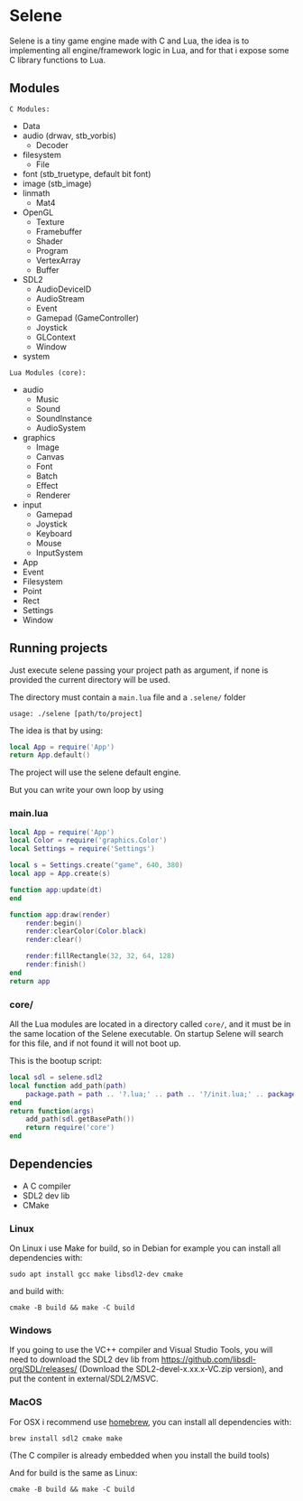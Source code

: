# Selene

Selene is a tiny game engine made with C and Lua, the idea is to implementing all engine/framework logic in Lua, and for that i expose some C library functions to Lua.

## Modules

`C Modules:`
- Data
- audio (drwav, stb_vorbis)
    - Decoder
- filesystem
    - File
- font (stb_truetype, default bit font)
- image (stb_image)
- linmath
    - Mat4
- OpenGL
    - Texture
    - Framebuffer
    - Shader
    - Program
    - VertexArray
    - Buffer
- SDL2
    - AudioDeviceID
    - AudioStream
    - Event
    - Gamepad (GameController)
    - Joystick
    - GLContext
    - Window
- system

`Lua Modules (core):`
- audio
    - Music
    - Sound
    - SoundInstance
    - AudioSystem
- graphics
    - Image
    - Canvas
    - Font
    - Batch
    - Effect
    - Renderer
- input
    - Gamepad
    - Joystick
    - Keyboard
    - Mouse
    - InputSystem
- App
- Event
- Filesystem
- Point
- Rect
- Settings
- Window

## Running projects

Just execute selene passing your project path as argument, if none is provided the current directory will be used.

The directory must contain a `main.lua` file and a `.selene/` folder

`usage: ./selene [path/to/project]`

The idea is that by using:

```lua
local App = require('App')
return App.default()
```

The project will use the selene default engine.

But you can write your own loop by using

### main.lua
```lua
local App = require('App')
local Color = require('graphics.Color')
local Settings = require('Settings')

local s = Settings.create("game", 640, 380)
local app = App.create(s)

function app:update(dt)
end

function app:draw(render)
    render:begin()
    render:clearColor(Color.black)
    render:clear()

    render:fillRectangle(32, 32, 64, 128)
    render:finish()
end
return app
```

### core/

All the Lua modules are located in a directory called `core/`, and it must be in the same location of the Selene executable.
On startup Selene will search for this file, and if not found it will not boot up.

This is the bootup script:
```lua
local sdl = selene.sdl2
local function add_path(path)
    package.path = path .. '?.lua;' .. path .. '?/init.lua;' .. package.path
end
return function(args)
    add_path(sdl.getBasePath())
    return require('core')
end
```

## Dependencies

- A C compiler
- SDL2 dev lib
- CMake

### Linux

On Linux i use Make for build, so in Debian for example you can install all dependencies with:

```
sudo apt install gcc make libsdl2-dev cmake
```

and build with:

```
cmake -B build && make -C build
```


### Windows

If you going to use the VC++ compiler and Visual Studio Tools, you will need to download the SDL2 dev lib from https://github.com/libsdl-org/SDL/releases/ (Download the SDL2-devel-x.xx.x-VC.zip version), and put the content in external/SDL2/MSVC.


### MacOS

For OSX i recommend use [homebrew](https://brew.sh/), you can install all dependencies with:

```
brew install sdl2 cmake make 
```

(The C compiler is already embedded when you install the build tools)

And for build is the same as Linux:
```
cmake -B build && make -C build
```
